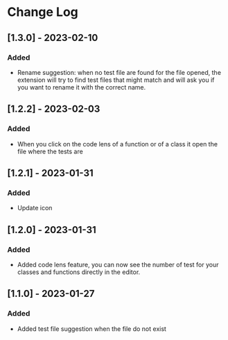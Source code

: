 # Change Log
## [1.3.0] - 2023-02-10

### Added

- Rename suggestion: when no test file are found for the file opened, the extension will try to find test files that might match and will ask you if you want to rename it with the correct name.
## [1.2.2] - 2023-02-03

### Added

- When you click on the code lens of a function or of a class it open the file where the tests are
## [1.2.1] - 2023-01-31

### Added

- Update icon

## [1.2.0] - 2023-01-31

### Added

- Added code lens feature, you can now see the number of test for your classes and functions directly in the editor.

## [1.1.0] - 2023-01-27

### Added

- Added test file suggestion when the file do not exist
